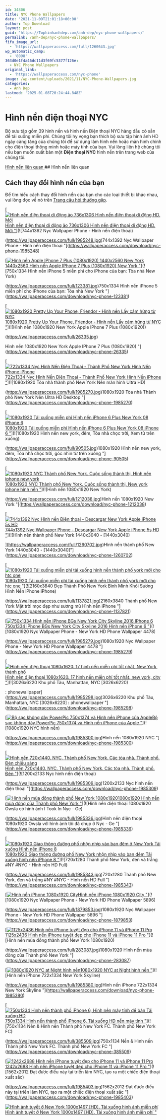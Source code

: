 ```yaml
---
id: 34806
title: NYC Phone Wallpapers
date: '2021-11-09T21:01:18+00:00'
author: Top Download
layout: post
guid: 'https://Tophinhanhdep.com/anh-dep/nyc-phone-wallpapers/'
permalink: /anh-dep/nyc-phone-wallpapers/
fifu_image_url:
  - 'https://wallpaperaccess.com/full/1260643.jpg'
wp_automatic_camp:
  - '8098'
363d0e1f4a46dc11d3f69fc5377f126e:
  - NYC Phone Wallpapers
original_link:
  - 'https://wallpaperaccess.com/nyc-phone'
image: /wp-content/uploads/2021/11/NYC-Phone-Wallpapers.jpg
categories:
  - Ảnh Đẹp
lastmod: '2025-01-08T20:24:44.848Z'
---
```

# Hình nền điện thoại NYC

Bộ sưu tập gồm 39 hình nền và hình nền Điện thoại NYC hàng đầu có sẵn để tải xuống miễn phí. Chúng tôi hy vọng bạn thích bộ sưu tập hình ảnh HD ngày càng tăng của chúng tôi để sử dụng làm hình nền hoặc màn hình chính cho điện thoại thông minh hoặc máy tính của bạn. Vui lòng liên hệ chúng tôi nếu bạn muốn xuất bản một **Điện thoại NYC** hình nền trên trang web của chúng tôi.

[Hình nền liên quan ](#related) ## Hình nền liên quan

## Cách thay đổi hình nền của bạn

Để tìm hiểu cách thay đổi hình nền của bạn cho các loại thiết bị khác nhau, vui lòng đọc về nó trên [Trang câu hỏi thường gặp](https://tophinhanhdep.com/faq/).

  
[[![Hình nền điện thoại di động ảo 736x1306 Hình nền điện thoại di động HD.  Mới](https://wallpaperaccess.com/full/1260643.jpg)Hình nền điện thoại di động ảo 736x1306 Hình nền điện thoại di động HD. Mới "](https://wallpaperaccess.com/download/nyc-phone-1260643)](![744x1392 Nyc Wallpaper Phone - Hình nền điện thoại)

(https://wallpaperaccess.com/full/1985248.jpg)744x1392 Nyc Wallpaper Phone - Hình nền điện thoại "](https://wallpaperaccess.com/download/nyc-phone-1985248)

[[![Hình nền Apple IPhone 7 Plus (1080x1920) 1440x2560 New York](https://wallpaperaccess.com/full/26322.jpg)1440x2560 Hình nền Apple IPhone 7 Plus (1080x1920) New York "](https://wallpaperaccess.com/download/nyc-phone-26322)](![750x1334 Hình nền iPhone 5 miễn phí cho iPhone của bạn: Tòa nhà New York)

(https://wallpaperaccess.com/full/123381.jpg)750x1334 Hình nền iPhone 5 miễn phí cho iPhone của bạn: Tòa nhà New York "](https://wallpaperaccess.com/download/nyc-phone-123381)

[[![1080x1920 Pretty Up Your Phone, Friendor - Hình nền Lấy cảm hứng từ NYC](https://wallpaperaccess.com/full/1985252.jpg)1080x1920 Pretty Up Your Phone, Friendor - Hình nền Lấy cảm hứng từ NYC "](https://wallpaperaccess.com/download/nyc-phone-1985252)](![Hình nền 1080x1920 New York Apple IPhone 7 Plus (1080x1920))

(https://wallpaperaccess.com/full/26335.jpg)

Hình nền 1080x1920 New York Apple IPhone 7 Plus (1080x1920) "](https://wallpaperaccess.com/download/nyc-phone-26335)

[[![722x1334 Nyc Hình Nền Điện Thoại - Thành Phố New York Hình Nền iPhone iPhone](https://wallpaperaccess.com/full/1985256.jpg)722x1334 Nyc Hình Nền Điện Thoại - Thành Phố New York Hình Nền iPhone "](https://wallpaperaccess.com/download/nyc-phone-1985256)](![1080x1920 Tòa nhà thành phố New York Nền màn hình Ultra HD)

(https://wallpaperaccess.com/full/1985270.jpg)1080x1920 Tòa nhà Thành phố New York Nền Ultra HD Desktop "](https://wallpaperaccess.com/download/nyc-phone-1985270)

[[![1080x1920 Tải xuống miễn phí Hình nền iPhone 6 Plus New York 08 iPhone 6](https://wallpaperaccess.com/full/1985272.jpg)1080x1920 Tải xuống miễn phí Hình nền iPhone 6 Plus New York 08 iPhone 6 "](https://wallpaperaccess.com/download/nyc-phone-1985272)](![1080x1920 Hình nền new york, đêm, Tòa nhà chọc trời, Xem từ trên xuống)

(https://wallpaperaccess.com/full/90505.jpg)1080x1920 Hình nền new york, đêm, Tòa nhà chọc trời, góc nhìn từ trên xuống "](https://wallpaperaccess.com/download/nyc-phone-90505)

[[![1080x1920 NYC Thành phố New York.  Cuộc sống thành thị.  Hình nền iphone new york](https://wallpaperaccess.com/full/1835462.jpg)1080x1920 NYC Thành phố New York. Cuộc sống thành thị. New york iphone hình nền "](https://wallpaperaccess.com/download/nyc-phone-1835462)](![Hình nền 1080x1920 New York)

(https://wallpaperaccess.com/full/1212038.jpg)Hình nền 1080x1920 New York "](https://wallpaperaccess.com/download/nyc-phone-1212038)

[[![744x1392 Nyc Hình nền Điện thoại - Descargar New York Apple iPhone 5s HD](https://wallpaperaccess.com/full/1879798.jpg)744x1392 Nyc Wallpaper Phone - Descargar New York Apple iPhone 5s HD "](https://wallpaperaccess.com/download/nyc-phone-1879798)](![Hình nền thành phố New York 1440x3040 - [1440x3040)

](https://wallpaperaccess.com/full/1260702.jpg)Hình nền thành phố New York 1440x3040 - \[1440x3040\]"](https://wallpaperaccess.com/download/nyc-phone-1260702)

[[![1080x1920 Tải xuống miễn phí tải xuống hình nền thành phố york mới cho htc one](https://wallpaperaccess.com/full/1260681.jpg)1080x1920 Tải xuống miễn phí tải xuống hình nền thành phố york mới cho htc one "](https://wallpaperaccess.com/download/nyc-phone-1260681)](![2160x3840 Đẹp Thành Phố New York Bình Minh Khói Sương Hình Nền iPhone iPhone)

(https://wallpaperaccess.com/full/1137821.jpg)2160x3840 Thành phố New York Mặt trời mọc đẹp như sương mù Hình nền iPhone "](https://wallpaperaccess.com/download/nyc-phone-1137821)

[[![750x1334 Hình nền iPhone BGs New York City Skyline 2016 IPhone 6](https://wallpaperaccess.com/full/90501.jpg)750x1334 iPhone BGs New York City Skyline 2016 Hình nền iPhone 6 "](https://wallpaperaccess.com/download/nyc-phone-90501)](![1080x1920 Nyc Wallpaper Phone - New York HD Phone Wallpaper 4478)

(https://wallpaperaccess.com/full/1985279.jpg)1080x1920 Nyc Wallpaper Phone - New York HD Phone Wallpaper 4478 "](https://wallpaperaccess.com/download/nyc-phone-1985279)

[[![Hình nền điện thoại 1080x1620.  17 hình nền miễn phí tốt nhất, New York, thành phố](https://wallpaperaccess.com/full/1503970.jpg)Hình nền điện thoại 1080x1620. 17 hình nền miễn phí tốt nhất, new york, city "](https://wallpaperaccess.com/download/nyc-phone-1503970)](![3026x6220 Khu phố Tàu, Manhattan, NYC [3026x6220)

 : phonewallpaper](https://wallpaperaccess.com/full/1985298.jpg)3026x6220 Khu phố Tàu, Manhattan, NYC \[3026x6220\] : phonewallpaper "](https://wallpaperaccess.com/download/nyc-phone-1985298)

[[![Bộ sạc không dây PowerPic 750x1374 và Hình nền iPhone của Apple](https://wallpaperaccess.com/full/1985299.jpg)Bộ sạc không dây PowerPic 750x1374 và Hình nền iPhone của Apple "](https://wallpaperaccess.com/download/nyc-phone-1985299)](![1080x1920 NYC hình nền)

(https://wallpaperaccess.com/full/1985300.jpg)Hình nền 1080x1920 NYC "](https://wallpaperaccess.com/download/nyc-phone-1985300)

[[![Hình nền 720x1440.  NYC.  Thành phố New York.  Các tòa nhà.  Thành phố.  Đèn chiếu sáng](https://wallpaperaccess.com/full/1985303.jpg)Hình nền 720x1440. NYC. Thành phố New York. Các tòa nhà. Thành phố. Đèn "](https://wallpaperaccess.com/download/nyc-phone-1985303)](![1200x2133 Nyc hình nền điện thoại)

(https://wallpaperaccess.com/full/1985309.jpg)1200x2133 Nyc hình nền điện thoại "](https://wallpaperaccess.com/download/nyc-phone-1985309)

[[![Hình nền mùa đông thành phố New York 1080x1920](https://wallpaperaccess.com/full/1985324.jpg)1080x1920 Hình nền mùa đông của Thành phố New York "](https://wallpaperaccess.com/download/nyc-phone-1985324)](![Hình nền điện thoại 1080x1920 Owsla có hình ảnh I Took In Nyc - Ge)

(https://wallpaperaccess.com/full/1985336.jpg)Hình nền điện thoại 1080x1920 Owsla với hình ảnh tôi đã chụp ở Nyc - Ge "](https://wallpaperaccess.com/download/nyc-phone-1985336)

[[![1080x1920 Giao thông đường phố nhộn nhịp vào ban đêm ở New York Tải xuống Hình nền iPhone 8](https://wallpaperaccess.com/full/90493.jpg)1080x1920 Giao thông đường phố New York nhộn nhịp vào ban đêm Tải xuống hình nền iPhone 8 "](https://wallpaperaccess.com/download/nyc-phone-90493)](![720x1280 Thành phố New York, đen và trắng #NY #NYC - Hình nền HD Full)

(https://wallpaperaccess.com/full/1985343.jpg)720x1280 Thành phố New York, đen và trắng #NY #NYC - Hình nền HD Full "](https://wallpaperaccess.com/download/nyc-phone-1985343)

[[![Hình nền iPhone 1080x1920 City](https://wallpaperaccess.com/full/1879952.jpg)Hình nền iPhone 1080x1920 City "](https://wallpaperaccess.com/download/nyc-phone-1879952)](![1080x1920 Nyc Wallpaper Phone - New York HD Phone Wallpaper 5896)

(https://wallpaperaccess.com/full/1879853.jpg)1080x1920 Nyc Wallpaper Phone - New York HD Phone Wallpaper 5896 "](https://wallpaperaccess.com/download/nyc-phone-1879853)

[[![1125x2436 Hình nền iPhone tuyệt đẹp cho iPhone 11 và iPhone 11 Pro](https://wallpaperaccess.com/full/1260710.jpg)1125x2436 Hình nền iPhone tuyệt đẹp cho iPhone 11 và iPhone 11 Pro "](https://wallpaperaccess.com/download/nyc-phone-1260710)](![Hình nền mùa đông thành phố New York 1080x1920)

(https://wallpaperaccess.com/full/283087.jpg)1080x1920 Hình nền mùa đông của Thành phố New York "](https://wallpaperaccess.com/download/nyc-phone-283087)

[[![1080x1920 NYC at Night hình nền](https://wallpaperaccess.com/full/1985376.jpg)1080x1920 NYC at Night hình nền "](https://wallpaperaccess.com/download/nyc-phone-1985376)](![Hình nền iPhone 722x1334 New York Skyline)

(https://wallpaperaccess.com/full/1985380.jpg)Hình nền iPhone 722x1334 New York Skyline "](https://wallpaperaccess.com/download/nyc-phone-1985380)

[[![750x1334 Hình nền thành phố iPhone 6, Hình nền máy tính để bàn Tải xuống HD](https://wallpaperaccess.com/full/1985386.jpg)750x1334 Hình nền thành phố iPhone 6, Tải xuống HD nền máy tính "](https://wallpaperaccess.com/download/nyc-phone-1985386)](![750x1134 Nền & Hình nền Thành phố New York FC.  Thành phố New York FC)

(https://wallpaperaccess.com/full/385509.jpg)750x1134 Nền &amp; Hình nền Thành phố New York FC. Thành phố New York FC "](https://wallpaperaccess.com/download/nyc-phone-385509)

[[![1242x2688 Hình nền iPhone tuyệt đẹp cho iPhone 11 và iPhone 11 Pro](https://wallpaperaccess.com/full/982326.jpg)1242x2688 Hình nền iPhone tuyệt đẹp cho iPhone 11 và iPhone 11 Pro "](https://wallpaperaccess.com/download/nyc-phone-982326)](![1562x2012 Đạt được điều này tại triển lãm NYC, tạo ra một chiếc điện thoại xuất sắc)

(https://wallpaperaccess.com/full/1985403.jpg)1562x2012 Đạt được điều này tại triển lãm NYC, tạo ra một chiếc điện thoại xuất sắc "](https://wallpaperaccess.com/download/nyc-phone-1985403)

[![Hình ảnh tuyết ở New York 1000x1497 [HD].  Tải xuống hình ảnh miễn phí](https://wallpaperaccess.com/full/1212138.jpg)Hình ảnh tuyết ở New York 1000x1497 \[HD\]. Tải xuống hình ảnh miễn phí "](https://wallpaperaccess.com/download/nyc-phone-1212138)
